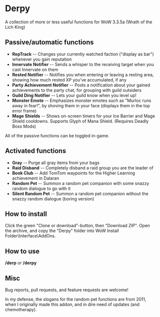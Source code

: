 # Derpy
A collection of more or less useful functions for WoW 3.3.5a (Wrath of the Lich King)


## Passive/automatic functions
- **RepTrack** -- Changes your currently watched faction ("display as bar") whenever you gain reputation
- **Innervate Notifier** -- Sends a whisper to the receiving target when you cast Innervate on them
- **Rested Notifier** -- Notifies you when entering or leaving a resting area, showing how much rested XP you've accumulated, if any
- **Party Achievement Notifier** -- Posts a notification about your gained achievements to the party chat, for grouping with guild outsiders
- **Guild Ding Notifier** -- Lets your guild know when you level up!
- **Monster Emote** -- Emphasizes monster emotes such as "Murloc runs away in fear!", by shoving them in your face (displays them in the top error frame)
- **Mage Shields** -- Shows on-screen timers for your Ice Barrier and Mage Shield cooldowns. Supports Glyph of Mana Shield. (Requires Deadly Boss Mods)

All of the passive functions can be toggled in-game.

## Activated functions
- **Gray** -- Purge all gray items from your bags
- **Raid Disband** -- Completely disband a raid group you are the leader of
- **Book Club** -- Add TomTom waypoints for the Higher Learning achievement in Dalaran
- **Random Pet** -- Summon a random pet companion with some snazzy random dialogue to go with it
- **Silent Random Pet** -- Summon a random pet companion without the snazzy random dialogue (boring version)

## How to install
Click the green "Clone or download"-button, then "Download ZIP". Open the archive, and copy the "Derpy" folder into WoW Install Folder\Interface\AddOns.

## How to use
**/derp** or **/derpy**

## Misc
Bug reports, pull requests, and feature requests are welcome!

In my defense, the slogans for the random pet functions are from 2011, when I originally made this addon, and in dire need of updates (and chemotherapy).